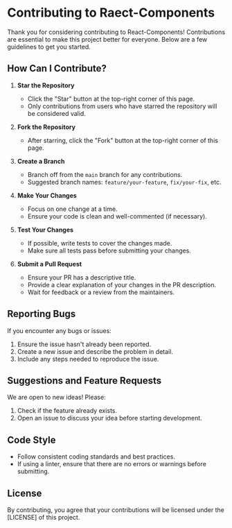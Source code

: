 # Contributing to Raect-Components

Thank you for considering contributing to React-Components! Contributions are essential to make this project better for everyone. Below are a few guidelines to get you started.

## How Can I Contribute?

1. **Star the Repository**
   - Click the "Star" button at the top-right corner of this page.
   - Only contributions from users who have starred the repository will be considered valid.

2. **Fork the Repository**
   - After starring, click the "Fork" button at the top-right corner of this page.

3. **Create a Branch**
   - Branch off from the `main` branch for any contributions.
   - Suggested branch names: `feature/your-feature`, `fix/your-fix`, etc.

4. **Make Your Changes**
   - Focus on one change at a time.
   - Ensure your code is clean and well-commented (if necessary).

5. **Test Your Changes**
   - If possible, write tests to cover the changes made.
   - Make sure all tests pass before submitting your changes.

6. **Submit a Pull Request**
   - Ensure your PR has a descriptive title.
   - Provide a clear explanation of your changes in the PR description.
   - Wait for feedback or a review from the maintainers.

## Reporting Bugs

If you encounter any bugs or issues:
1. Ensure the issue hasn't already been reported.
2. Create a new issue and describe the problem in detail.
3. Include any steps needed to reproduce the issue.

## Suggestions and Feature Requests

We are open to new ideas! Please:
1. Check if the feature already exists.
2. Open an issue to discuss your idea before starting development.

## Code Style

- Follow consistent coding standards and best practices.
- If using a linter, ensure that there are no errors or warnings before submitting.

## License

By contributing, you agree that your contributions will be licensed under the [LICENSE] of this project.
